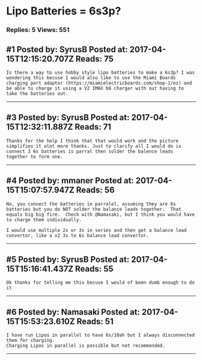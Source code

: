 # Lipo Batteries = 6s3p?

### Replies: 5 Views: 551

## \#1 Posted by: SyrusB Posted at: 2017-04-15T12:15:20.707Z Reads: 75

```
Is there a way to use hobby style lipo batteries to make a 6s3p? I was wondering this becuse I would also like to use the Miami Boards charging port adaptor (https://miamielectricboards.com/shop-1/ez) and be able to charge it using a V2 IMAX b6 charger with out having to take the batteries out.
```

---
## \#3 Posted by: SyrusB Posted at: 2017-04-15T12:32:11.887Z Reads: 71

```
Thanks for the help I think that that would work and the picture simplifies it alot more thanks. Just to clarify all I would do is connect 3 6s batteries is parral then solder the balence leads together to form one.
```

---
## \#4 Posted by: mmaner Posted at: 2017-04-15T15:07:57.947Z Reads: 56

```
No, you connect the batteries in parralel, assuming they are 6s batteries but you do NOT solder the balance leads together.  That equals big big fire.  Check with @Namasaki, but I think you would have to charge them individually. 

I would use multiple 2s or 3s in series and then get a balance lead convertor, like a x2 3s to 6s balance lead convertor.
```

---
## \#5 Posted by: SyrusB Posted at: 2017-04-15T15:16:41.437Z Reads: 55

```
Ok thanks for telling me this becuse I would of been dumb enough to do it
```

---
## \#6 Posted by: Namasaki Posted at: 2017-04-15T15:53:23.610Z Reads: 51

```
I have run Lipos in parallel to have 6s/10ah but I always disconnected them for charging. 
Charging Lipos in parallel is possible but not recommended.
```

---
